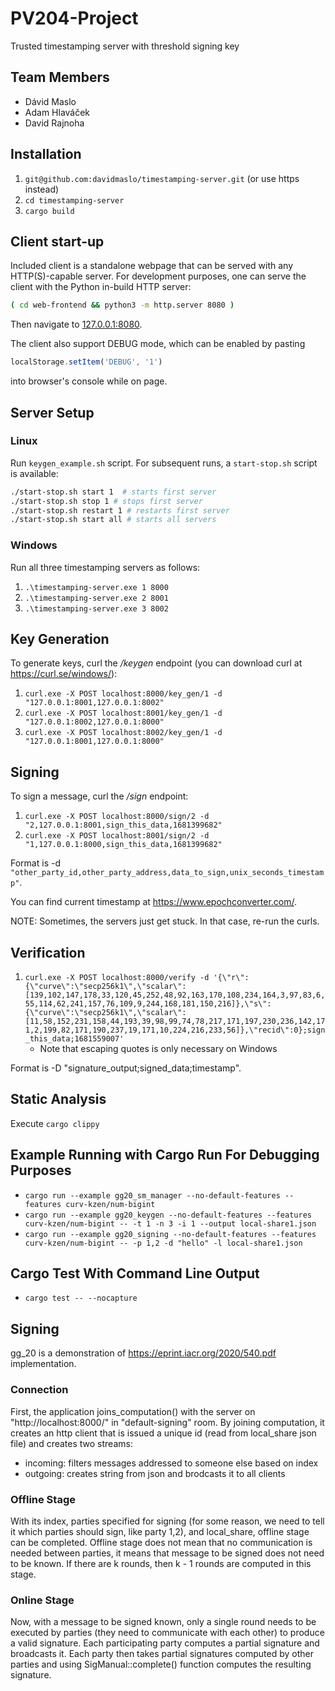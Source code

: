 # PV204-Project
Trusted timestamping server with threshold signing key

## Team Members
- Dávid Maslo
- Adam Hlaváček
- David Rajnoha

## Installation
1. `git@github.com:davidmaslo/timestamping-server.git` (or use https instead)
2. `cd timestamping-server`
3. `cargo build`

## Client start-up

Included client is a standalone webpage that can be served with any HTTP(S)-capable server.
For development purposes, one can serve the client with the Python in-build HTTP server:

```bash
( cd web-frontend && python3 -m http.server 8080 )
```

Then navigate to [127.0.0.1:8080](http://127.0.0.1:8080).

The client also support DEBUG mode, which can be enabled by pasting

```js
localStorage.setItem('DEBUG', '1')
```

into browser's console while on page.

## Server Setup

### Linux
Run `keygen_example.sh` script. For subsequent runs, a `start-stop.sh` script is available:
```bash
./start-stop.sh start 1  # starts first server
./start-stop.sh stop 1 # stops first server
./start-stop.sh restart 1 # restarts first server
./start-stop.sh start all # starts all servers
```

### Windows
Run all three timestamping servers as follows:
1. `.\timestamping-server.exe 1 8000`
2. `.\timestamping-server.exe 2 8001`
3. `.\timestamping-server.exe 3 8002`


## Key Generation

To generate keys, curl the */keygen* endpoint (you can download curl at https://curl.se/windows/):
1. `curl.exe -X POST localhost:8000/key_gen/1 -d "127.0.0.1:8001,127.0.0.1:8002"`
2. `curl.exe -X POST localhost:8001/key_gen/1 -d "127.0.0.1:8002,127.0.0.1:8000"`
3. `curl.exe -X POST localhost:8002/key_gen/1 -d "127.0.0.1:8001,127.0.0.1:8000"`

## Signing

To sign a message, curl the  */sign* endpoint:
1. `curl.exe -X POST localhost:8000/sign/2 -d "2,127.0.0.1:8001,sign_this_data,1681399682"`
2. `curl.exe -X POST localhost:8001/sign/2 -d "1,127.0.0.1:8000,sign_this_data,1681399682"`

Format is -d `"other_party_id,other_party_address,data_to_sign,unix_seconds_timestamp"`.

You can find current timestamp at https://www.epochconverter.com/.

NOTE: Sometimes, the servers just get stuck. In that case, re-run the curls.

## Verification

1. `curl.exe -X POST localhost:8000/verify -d '{\"r\":{\"curve\":\"secp256k1\",\"scalar\":[139,102,147,178,33,120,45,252,48,92,163,170,108,234,164,3,97,83,6,55,114,62,241,157,76,109,9,244,168,181,150,216]},\"s\":{\"curve\":\"secp256k1\",\"scalar\":[11,58,152,231,158,44,193,39,98,99,74,78,217,171,197,230,236,142,171,2,199,82,171,190,237,19,171,10,224,216,233,56]},\"recid\":0};sign_this_data;1681559007'`
    - Note that escaping quotes is only necessary on Windows

Format is -D "signature_output;signed_data;timestamp".

## Static Analysis

Execute `cargo clippy`

## Example Running with Cargo Run For Debugging Purposes
- `cargo run --example gg20_sm_manager --no-default-features --features curv-kzen/num-bigint`
- `cargo run --example gg20_keygen --no-default-features --features curv-kzen/num-bigint -- -t 1 -n 3 -i 1 --output local-share1.json`
- `cargo run --example gg20_signing --no-default-features --features curv-kzen/num-bigint -- -p 1,2 -d "hello" -l local-share1.json`

## Cargo Test With Command Line Output
- `cargo test -- --nocapture`

## Signing
gg_20 is a demonstration of https://eprint.iacr.org/2020/540.pdf implementation.

### Connection
First, the application joins_computation() with the server on "http://localhost:8000/" in "default-signing" room. By joining computation, it creates an http client that is issued a unique id (read from local_share json file) and creates two streams:
- incoming: filters messages addressed to someone else based on index
- outgoing: creates string from json and brodcasts it to all clients

### Offline Stage
With its index, parties specified for signing (for some reason, we need to tell it which parties should sign, like party 1,2), and local_share, offline stage can be completed. Offline stage does not mean that no communication is needed between parties, it means that message to be signed does not need to be known. If there are k rounds, then k - 1 rounds are computed in this stage.

### Online Stage
Now, with a message to be signed known, only a single round needs to be executed by parties (they need to communicate with each other) to produce a valid signature. Each participating party computes a partial signature and broadcasts it. Each party then takes partial signatures computed by other parties and using SigManual::complete() function computes the resulting signature.
